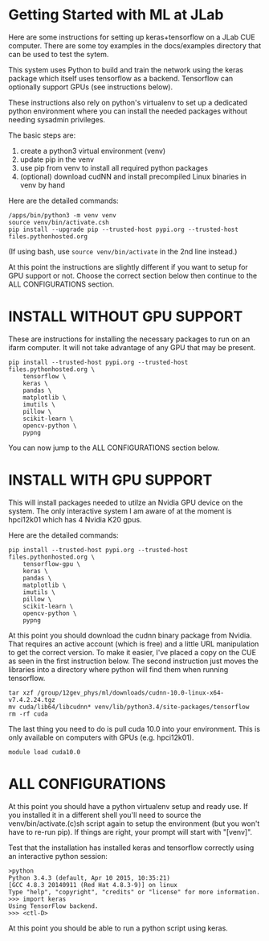 # Getting Started with ML at JLab

Here are some instructions for setting up keras+tensorflow on
a JLab CUE computer. There are some toy examples in the docs/examples
directory that can be used to test the sytem.

This system uses Python to build and train the network using the
keras package which itself uses tensorflow as a backend. Tensorflow
can optionally support GPUs (see instructions below).

These instructions also rely on python's virtualenv
to set up a dedicated python environment where you can install the
needed packages without needing sysadmin privileges.


The basic steps are:
1. create a python3 virtual environment (venv)
2. update pip in the venv
3. use pip from venv to install all required python packages
4. (optional) download cudNN and install precompiled Linux binaries
   in venv by hand


Here are the detailed commands:

```
/apps/bin/python3 -m venv venv
source venv/bin/activate.csh
pip install --upgrade pip --trusted-host pypi.org --trusted-host files.pythonhosted.org
```
(If using bash, use `source venv/bin/activate` in the 2nd line instead.)

At this point the instructions are slightly different if you want
to setup for GPU support or not. Choose the correct section below
then continue to the ALL CONFIGURATIONS section.


INSTALL WITHOUT GPU SUPPORT
==============================
These are instructions for installing the necessary packages to 
run on an ifarm computer. It will not take advantage of any GPU
that may be present.

```
pip install --trusted-host pypi.org --trusted-host files.pythonhosted.org \
	tensorflow \
	keras \
	pandas \
	matplotlib \
	imutils \
	pillow \
	scikit-learn \
	opencv-python \
	pypng
```

You can now jump to the ALL CONFIGURATIONS section below.



INSTALL WITH GPU SUPPORT
==============================
This will install packages needed to utilze an Nvidia GPU device
on the system. The only interactive system I am aware of at the
moment is hpci12k01 which has 4 Nvidia K20 gpus.


Here are the detailed commands:

```
pip install --trusted-host pypi.org --trusted-host files.pythonhosted.org \
	tensorflow-gpu \
	keras \
	pandas \
	matplotlib \
	imutils \
	pillow \
	scikit-learn \
	opencv-python \
	pypng
```

At this point you should download the cudnn binary package from
Nvidia. That requires an active account (which is free) and a
little URL manipulation to get the correct version. To make it
easier, I've placed a copy on the CUE as seen in the first
instruction below. The second instruction just moves the libraries
into a directory where python will find them when running tensorflow.

```
tar xzf /group/12gev_phys/ml/downloads/cudnn-10.0-linux-x64-v7.4.2.24.tgz
mv cuda/lib64/libcudnn* venv/lib/python3.4/site-packages/tensorflow
rm -rf cuda
```

The last thing you need to do is pull cuda 10.0 into your
environment. This is only available on computers with GPUs
(e.g. hpci12k01).
 
```
module load cuda10.0
```

ALL CONFIGURATIONS
==================================
At this point you should have a python virtualenv setup and ready
use. If you installed it in a different shell you'll need to source
the venv/bin/activate.(c)sh script again to setup the environment
(but you won't have to re-run pip). If things are right, your prompt
will start with "[venv]".

Test that the installation has installed keras and tensorflow
correctly using an interactive python session:

```
>python
Python 3.4.3 (default, Apr 10 2015, 10:35:21) 
[GCC 4.8.3 20140911 (Red Hat 4.8.3-9)] on linux
Type "help", "copyright", "credits" or "license" for more information.
>>> import keras
Using TensorFlow backend.
>>> <ctl-D>
```
	
At this point you should be able to run a python script using keras.


